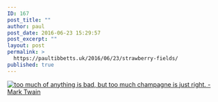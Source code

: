 ```yaml
---
ID: 167
post_title: ""
author: paul
post_date: 2016-06-23 15:29:57
post_excerpt: ""
layout: post
permalink: >
  https://paultibbetts.uk/2016/06/23/strawberry-fields/
published: true
---
```

<a href="https://paultibbetts.uk/app/uploads/2016/07/IMG_F8EB302585A4-1.jpeg"><img src="https://paultibbetts.uk/app/uploads/2016/07/IMG_F8EB302585A4-1-1024x683.jpeg" alt="too much of anything is bad, but too much champagne is just right. - Mark Twain" class="alignnone size-large wp-image-168" /></a>